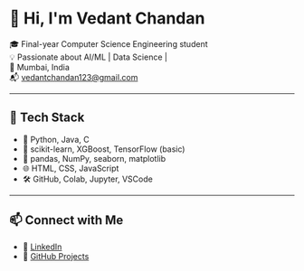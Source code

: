 # 👋 Hi, I'm Vedant Chandan

🎓 Final-year Computer Science Engineering student  
💡 Passionate about AI/ML | Data Science |                          
📍 Mumbai, India  
📬 vedantchandan123@gmail.com  

---

## 🔧 Tech Stack

- 🐍 Python, Java, C
- 🤖 scikit-learn, XGBoost, TensorFlow (basic)
- 🧹 pandas, NumPy, seaborn, matplotlib
- 🌐 HTML, CSS, JavaScript
- 🛠️ GitHub, Colab, Jupyter, VSCode


---

## 📫 Connect with Me

- 💼 [LinkedIn](https://linkedin.com/in/vedant-chandan)
- 📁 [GitHub Projects](https://github.com/VedantChandanCS)
